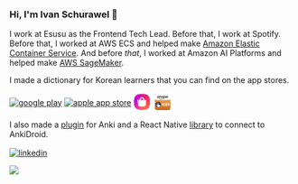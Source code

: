 ### Hi, I'm Ivan Schurawel 👋

I work at Esusu as the Frontend Tech Lead. Before that, I work at Spotify. Before that, I worked at AWS ECS and helped make [Amazon Elastic Container Service](https://aws.amazon.com/ecs/). And before _that_, I worked at Amazon AI Platforms and helped make [AWS SageMaker](https://aws.amazon.com/sagemaker/).

I made a dictionary for Korean learners that you can find on the app stores.

[<img align="center" src="https://iconape.com/wp-content/files/fa/64777/svg/google-play-store.svg" alt="google play" height="30" width="30" />](https://play.google.com/store/apps/details?id=com.schurawel.kl_dictionary&hl=en_US) [<img align="center" src="https://iconape.com/wp-content/files/pp/291881/svg/apple-ios-app-store-seeklogo.com.svg" alt="apple app store" height="30" width="30" />](https://itunes.apple.com/us/app/korean-learners-dictionary/id1417101471?mt=8) [<img align="center" src="https://raw.githubusercontent.com/is343/site_media_hosting/master/images/Samsung_Galaxy_Store_logo.svg" alt="samsung galaxy app store" height="30" width="30" />](https://galaxy.store/koreadict)  [<img align="center" src="https://raw.githubusercontent.com/is343/site_media_hosting/master/images/amazon_app_store_logo.svg" alt="amazon app store" height="34" width="34" />](https://amazon.com/gp/product/B098DNPQ8Y) 

I also made a [plugin](https://github.com/is343/anki_delay_deck) for Anki and a React Native [library](https://github.com/is343/react-native-ankidroid) to connect to AnkiDroid.



[<img align="center" src="https://iconape.com/wp-content/files/ot/76245/svg/linkedin-icon.svg" alt="linkedin" height="30" width="30" />](https://linkedin.com/in/ivan-schurawel)
<p align="center"> 
<a href="https://linkedin.com/in/ivan-schurawel" target="blank"></a>
</p>

![](https://hit.yhype.me/github/profile?user_id=30599893)
